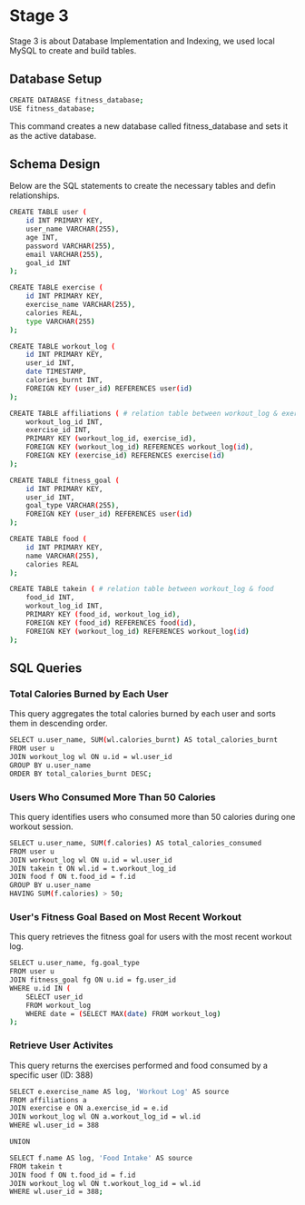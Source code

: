 # Stage 3

Stage 3 is about Database Implementation and Indexing, we used local MySQL to create and build tables.

## Database Setup

```bash
CREATE DATABASE fitness_database;
USE fitness_database;
```

This command creates a new database called fitness_database and sets it as the active database.

## Schema Design

Below are the SQL statements to create the necessary tables and defin relationships.

```bash
CREATE TABLE user (
    id INT PRIMARY KEY,
    user_name VARCHAR(255),
    age INT,
    password VARCHAR(255),
    email VARCHAR(255),
    goal_id INT
);

CREATE TABLE exercise (
    id INT PRIMARY KEY,
    exercise_name VARCHAR(255),
    calories REAL,
    type VARCHAR(255)
);

CREATE TABLE workout_log (
    id INT PRIMARY KEY,
    user_id INT,
    date TIMESTAMP,
    calories_burnt INT,
    FOREIGN KEY (user_id) REFERENCES user(id)
);

CREATE TABLE affiliations ( # relation table between workout_log & exercise
    workout_log_id INT,
    exercise_id INT,
    PRIMARY KEY (workout_log_id, exercise_id),
    FOREIGN KEY (workout_log_id) REFERENCES workout_log(id),
    FOREIGN KEY (exercise_id) REFERENCES exercise(id)
);

CREATE TABLE fitness_goal (
    id INT PRIMARY KEY,
    user_id INT,
    goal_type VARCHAR(255),
    FOREIGN KEY (user_id) REFERENCES user(id)
);

CREATE TABLE food (
    id INT PRIMARY KEY,
    name VARCHAR(255),
    calories REAL
);

CREATE TABLE takein ( # relation table between workout_log & food
    food_id INT,
    workout_log_id INT,
    PRIMARY KEY (food_id, workout_log_id),
    FOREIGN KEY (food_id) REFERENCES food(id),
    FOREIGN KEY (workout_log_id) REFERENCES workout_log(id)
);

```

## SQL Queries

### Total Calories Burned by Each User

This query aggregates the total calories burned by each user and sorts them in descending order.

```bash
SELECT u.user_name, SUM(wl.calories_burnt) AS total_calories_burnt
FROM user u
JOIN workout_log wl ON u.id = wl.user_id
GROUP BY u.user_name
ORDER BY total_calories_burnt DESC;
```

### Users Who Consumed More Than 50 Calories

This query identifies users who consumed more than 50 calories during one workout session.

```bash
SELECT u.user_name, SUM(f.calories) AS total_calories_consumed
FROM user u
JOIN workout_log wl ON u.id = wl.user_id
JOIN takein t ON wl.id = t.workout_log_id
JOIN food f ON t.food_id = f.id
GROUP BY u.user_name
HAVING SUM(f.calories) > 50;
```

### User's Fitness Goal Based on Most Recent Workout

This query retrieves the fitness goal for users with the most recent workout log.

```bash
SELECT u.user_name, fg.goal_type
FROM user u
JOIN fitness_goal fg ON u.id = fg.user_id
WHERE u.id IN (
    SELECT user_id
    FROM workout_log
    WHERE date = (SELECT MAX(date) FROM workout_log)
);
```

### Retrieve User Activites

This query returns the exercises performed and food consumed by a specific user (ID: 388)

```bash
SELECT e.exercise_name AS log, 'Workout Log' AS source
FROM affiliations a
JOIN exercise e ON a.exercise_id = e.id
JOIN workout_log wl ON a.workout_log_id = wl.id
WHERE wl.user_id = 388

UNION

SELECT f.name AS log, 'Food Intake' AS source
FROM takein t
JOIN food f ON t.food_id = f.id
JOIN workout_log wl ON t.workout_log_id = wl.id
WHERE wl.user_id = 388;
```

[](https://)

